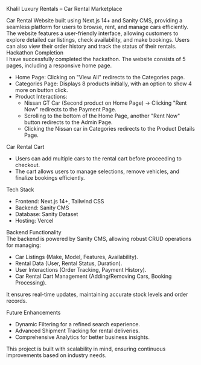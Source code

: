 Khalil Luxury Rentals – Car Rental Marketplace 

Car Rental Website built using Next.js 14+ and Sanity CMS, providing a seamless platform for users to browse, rent, and manage cars efficiently. The website features a user-friendly interface, allowing customers to explore detailed car listings, check availability, and make bookings. Users can also view their order history and track the status of their rentals.  
 Hackathon Completion  
I have successfully completed the hackathon. The website consists of 5 pages, including a responsive home page.  

- Home Page: Clicking on "View All" redirects to the Categories page.  
- Categories Page: Displays 8 products initially, with an option to show 4 more on button click.  
- Product Interactions:  
  - Nissan GT Car (Second product on Home Page) → Clicking "Rent Now" redirects to the Payment Page.  
  - Scrolling to the bottom of the Home Page, another "Rent Now" button redirects to the Admin Page.  
  - Clicking the Nissan car in Categories redirects to the Product Details Page.  

Car Rental Cart  
- Users can add multiple cars to the rental cart before proceeding to checkout.  
- The cart allows users to manage selections, remove vehicles, and finalize bookings efficiently.  

Tech Stack  
- Frontend: Next.js 14+, Tailwind CSS  
- Backend: Sanity CMS  
- Database: Sanity Dataset  
- Hosting: Vercel  

Backend Functionality  
The backend is powered by Sanity CMS, allowing robust CRUD operations for managing:  
- Car Listings (Make, Model, Features, Availability).  
- Rental Data (User, Rental Status, Duration).  
- User Interactions (Order Tracking, Payment History).  
- Car Rental Cart Management (Adding/Removing Cars, Booking Processing).  

It ensures real-time updates, maintaining accurate stock levels and order records.  

Future Enhancements  
- Dynamic Filtering for a refined search experience.  
- Advanced Shipment Tracking for rental deliveries.  
- Comprehensive Analytics for better business insights.  

This project is built with scalability in mind, ensuring continuous improvements based on industry needs.  
